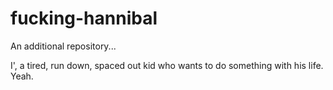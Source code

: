 # fucking-hannibal
An additional repository...

I', a tired, run down, spaced out kid who wants to do something with his life. Yeah. 
